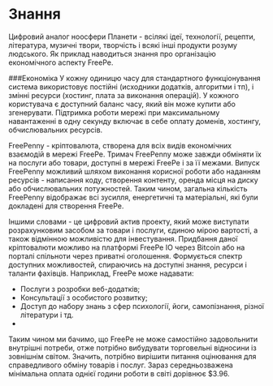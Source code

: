 # Знання

Цифровий аналог ноосфери Планети - всілякі ідеї, технології, рецепти, література, музичні твори, творчість і всякі інші продукти розуму людського. Як приклад наводиться знання про організацію економічного аспекту FreePe.

###Економіка
У кожну одиницю часу для стандартного функціонування система використовує постійні (исходники додатків, алгоритми і тп), і змінні ресурси (хостинг, плата за виконання операцій). У кожного користувача є доступний баланс часу, який він може купити або згенерувати. Підтримка роботи мережі при максимальному навантаженні в одну секунду включає в себе оплату доменів, хостингу, обчислювальних ресурсів.

FreePenny - кріптовалюта, створена для всіх видів економічних взаємодій в мережі FreePe. Тримач FreePenny може завжди обміняти їх на послуги або товари, доступні в мережі FreePe і за її межами. Випуск FreePenny можливий шляхом виконання корисної роботи або наданням ресурсів - написання коду, створення контенту, оренда місця на диску або обчислювальних потужностей. Таким чином, загальна кількість FreePenny відображає всі зусилля, енергетичні та матеріальні, які були докладені для створення FreePe.

Іншими словами - це цифровий актив проекту, який може виступати розрахунковим засобом за товари і послуги, єдиною мірою вартості, а також відмінною можливістю для інвестування. Придбання даної кріптовалюти можливо на платформі FreePe IO через Bitcoin або на порталі спільноти через приватні оголошення. Формується спектр доступних можливостей, спираючись на доступні знання, ресурси і таланти фахівців. 
Наприклад, FreePe може надавати:
-	Послуги з розробки веб-додатків;
-	Консультації з особистого розвитку;
-	Доступ до набору знань з сфер психології, йоги, самопізнання, різної літератури і тд.
-	
Таким чином ми бачимо, що FreePe не може самостійно задовольнити внутрішні потреби, отже потрібно вибудувати торговельні відносини із зовнішнім світом. Значить, потрібно вирішити питання оцінювання для справедливого обміну товарів і послуг. Зараз середньозважена мінімальна оплата однієї години роботи в світі дорівнює $3.96.
